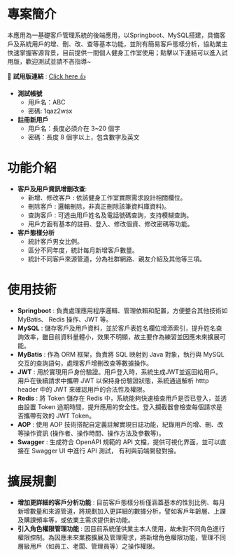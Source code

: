 # 專案簡介
本應用為一基礎客戶管理系統的後端應用，以Springboot、MySQL搭建，具備客戶及系統用戶的增、刪、改、查等基本功能，並附有簡易客戶態樣分析，協助業主快速掌握客源背景，目前提供一間個人健身工作室使用；點擊以下連結可以進入試用版，歡迎測試並請不吝指導~

🔗 **試用版連結** : <a href="https://seanhuang110633.github.io/ManageSystem_Frontend_Demo/" target="_blank" rel="noopener noreferrer"> Click here 👍</a>

+ **測試帳號**
  + 用戶名：ABC
  + 密碼: 1qaz2wsx
+ **註冊新用戶**
  + 用戶名：長度必須介在 3~20 個字
  + 密碼：長度 8 個字以上，包含數字及英文

# 功能介紹
+ **客戶及用戶資訊增刪改查**:
  +  新增、修改客戶 : 依該健身工作室實際需求設計相關欄位。
  +  刪除客戶 : 邏輯刪除，非真正刪除該筆資料庫資料)。
  +  查詢客戶 : 可透由用戶姓名及電話號碼查詢，支持模糊查詢。
  +  用戶方面有基本的註冊、登入、修改個資、修改密碼等功能。
+ **客戶態樣分析** 
  + 統計客戶男女比例。
  + 區分不同年度，統計每月新增客戶數量。
  + 統計不同客戶來源管道，分為社群網路、親友介紹及其他等三項。
# 使用技術
+ **Springboot** : 負責處理應用程序邏輯、管理依賴和配置，方便整合其他技術如 MyBatis、 Redis 操作、JWT 等。
+ **MySQL** : 儲存客戶及用戶資料，並於客戶表姓名欄位增添索引，提升姓名查詢效率，雖目前資料量體小，效果不明顯，故主要作為練習並因應未來擴展可能。
+ **MyBatis** : 作為 ORM 框架，負責將 SQL 映射到 Java 對象，執行與 MySQL 交互的查詢語句，處理客戶增刪改查等數據操作。
+ **JWT** : 用於實現用戶身份驗證。用戶登入時，系統生成JWT並返回給用戶。用戶在後續請求中攜帶 JWT 以保持身份驗證狀態，系統通過解析 htttp header 中的 JWT 來確認用戶的合法性及權限。
+ **Redis** : 將 Token 儲存在 Redis 中，系統能夠快速檢查用戶是否已登入，並透由設置 Token 過期時間，提升應用的安全性。登入攔截器會檢查每個請求是否攜帶有效的 JWT Token。
+ **AOP** : 使用 AOP 技術搭配自定義註解實現日誌功能，紀錄用戶的增、刪、改等操作資訊 (操作者、操作時間、操作方法及參數等)。
+ **Swagger** : 生成符合 OpenAPI 規範的 API 文檔，提供可視化界面，並可以直接在 Swagger UI 中進行 API 測試， 有利與前端開發對接。
# 擴展規劃
+ **增加更詳細的客戶分析功能** : 目前客戶態樣分析僅涵蓋基本的性別比例、每月新增數量和來源管道，將規劃加入更詳細的數據分析，譬如客戶年齡層、上課及購課頻率等，或依業主需求提供新功能。 
+ **引入角色權限管理功能** : 因目前系統僅供業主本人使用，故未對不同角色進行權限控制。為因應未來業務擴展及管理需求，將新增角色權限功能，管理不同層級用戶（如員工、老闆、管理員等）之操作權限。
